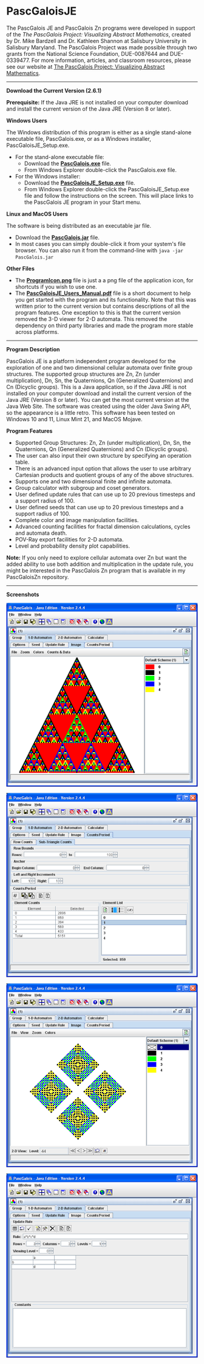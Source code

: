 # PascGaloisJE

The PascGalois JE and PascGalois Zn programs were developed in support of the *The PascGalois Project: Visualizing Abstract Mathematics*, created by Dr. Mike Bardzell and Dr. Kathleen Shannon at Salisbury University in Salisbury Maryland.  The PascGalois Project was made possible through two grants from the National Science Foundation, DUE-0087644 and DUE-0339477.  For more information, articles, and classroom resources, please see our website at [The PascGalois Project: Visualizing Abstract Mathematics](https://faculty.salisbury.edu/~despickler/pascgalois/index.html).

---

**Download the Current Version (2.6.1)**

**Prerequisite:** If the Java JRE is not installed on your computer download and install the current version of the Java JRE (Version 8 or later).

**Windows Users**

The Windows distribution of this program is either as a single stand-alone executable file, PascGalois.exe, or as a Windows installer, PascGaloisJE_Setup.exe.

- For the stand-alone executable file:
  - Download the **[PascGalois.exe](https://github.com/mathprofdes/PascGaloisJE/releases/download/v2.6.1/PascGalois.exe)** file. 
  - From Windows Explorer double-click the PascGalois.exe file.
- For the Windows installer:
  - Download the **[PascGaloisJE_Setup.exe](https://github.com/mathprofdes/PascGaloisJE/releases/download/v2.6.1/PascGaloisJE_Setup.exe)** file. 
  - From Windows Explorer double-click the PascGaloisJE_Setup.exe file and follow the instructions on the screen. This will place links to the PascGalois JE program in your Start menu.

**Linux and MacOS Users**

The software is being distributed as an executable jar file. 
- Download the **[PascGalois.jar](https://github.com/mathprofdes/PascGaloisJE/releases/download/v2.6.1/PascGalois.jar)** file. 
- In most cases you can simply double-click it from your system's file browser. You can also run it from the command-line with
`java -jar PascGalois.jar`

**Other Files**

- The **[ProgramIcon.png](https://github.com/mathprofdes/PascGaloisJE/releases/download/v2.6.1/ProgramIcon.png)** file is just a a png file of the application icon, for shortcuts if you wish to use one.
- The **[PascGaloisJE_Users_Manual.pdf](https://github.com/mathprofdes/PascGaloisJE/releases/download/v2.6.1/PascGaloisJE_Users_Manual.pdf)** file is a short document to help you get started with the program and its functionality.  Note that this was written prior to the current version but contains descriptions of all the program features.  One exception to this is that the current version removed the 3-D viewer for 2-D automata. This removed the dependency on third party libraries and made the program more stable across platforms.

--- 

**Program Description**

PascGalois JE is a platform independent program developed for the exploration of one and two dimensional cellular automata over finite group structures. The supported group structures are Zn, Zn (under multiplication), Dn, Sn, the Quaternions, Qn (Generalized Quaternions) and Cn (Dicyclic groups). This is a Java application, so if the Java JRE is not installed on your computer download and install the current version of the Java JRE (Version 8 or later). You can get the most current version at the Java Web Site.  The software was created using the older Java Swing API, so the appearance is a little retro. This software has been tested on Windows 10 and 11, Linux Mint 21, and MacOS Mojave.

**Program Features**

- Supported Group Structures: Zn, Zn (under multiplication), Dn, Sn, the Quaternions, Qn (Generalized Quaternions) and Cn (Dicyclic groups).
- The user can also input their own structure by specifying an operation table.
- There is an advanced input option that allows the user to use arbitrary Cartesian products and quotient groups of any of the above structures.
- Supports one and two dimensional finite and infinite automata.
- Group calculator with subgroup and coset generators.
- User defined update rules that can use up to 20 previous timesteps and a support radius of 100.
- User defined seeds that can use up to 20 previous timesteps and a support radius of 100.
- Complete color and image manipulation facilities.
- Advanced counting facilities for fractal dimension calculations, cycles and automata death.
- POV-Ray export facilities for 2-D automata.
- Level and probability density plot capabilities.

**Note:** If you only need to explore cellular automata over Zn but want the added ability to use both addition and multiplication in the update rule, you might be interested in the PascGalois Zn program that is available in my PascGaloisZn repository.

---

**Screenshots**

![Screenshot of program.](/Version_2_6_1/Screenshots/PascGaloisPic001.png)

![Screenshot of program.](/Version_2_6_1/Screenshots/PascGaloisPic002.png)

![Screenshot of program.](/Version_2_6_1/Screenshots/PascGaloisPic003.png)

![Screenshot of program.](/Version_2_6_1/Screenshots/PascGaloisPic004.png)

